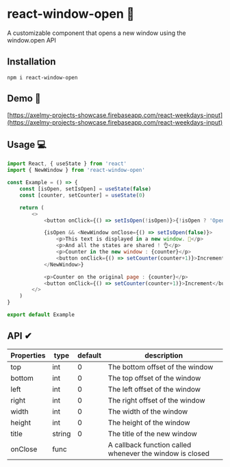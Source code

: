 # react-window-open 👋
A customizable component that opens a new window using the window.open API

## Installation
`npm i react-window-open`

## Demo 👀
[https://axelmy-projects-showcase.firebaseapp.com/react-weekdays-input](https://axelmy-projects-showcase.firebaseapp.com/react-weekdays-input)

## Usage 💻

```javascript
import React, { useState } from 'react'
import { NewWindow } from 'react-window-open'

const Example = () => {
    const [isOpen, setIsOpen] = useState(false)
    const [counter, setCounter] = useState(0)

    return (
        <>
            <button onClick={() => setIsOpen(!isOpen)}>{!isOpen ? 'Open' : 'Close'}</button>

            {isOpen && <NewWindow onClose={() => setIsOpen(false)}>
                <p>This text is displayed in a new window. 👀</p>
                <p>And all the states are shared ! 👌</p>
                <p>Counter in the new window : {counter}</p>
                <button onClick={() => setCounter(counter+1)}>Increment from the new window</button>
            </NewWindow>}

            <p>Counter on the original page : {counter}</p>
            <button onClick={() => setCounter(counter+1)}>Increment</button>
        </>
    )
}

export default Example
```

## API ✔

| Properties | type | default | description |
|--|--|--|--|
| top | int | 0 | The bottom offset of the window |
| bottom | int | 0 | The top offset of the window |
| left | int | 0 | The left offset of the window |
| right | int | 0 | The right offset of the window |
| width | int | 0 | The width of the window |
| height | int | 0 | The height of the window |
| title | string | 0 | The title of the new window |
| onClose | func |  | A callback function called whenever the window is closed |
